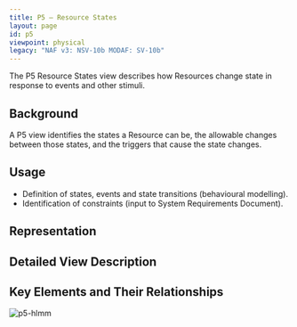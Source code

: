 ```yaml
---
title: P5 – Resource States
layout: page
id: p5
viewpoint: physical
legacy: "NAF v3: NSV-10b MODAF: SV-10b"
---
```



The P5 Resource States view describes how Resources change state in
response to events and other stimuli.

## Background

A P5 view identifies the states a Resource can be, the allowable changes
between those states, and the triggers that cause the state changes.

## Usage

-   Definition of states, events and state transitions (behavioural
    modelling).
-   Identification of constraints (input to System Requirements
    Document).

## Representation

## Detailed View Description

## Key Elements and Their Relationships

![p5-hlmm](http://nafdocs.org/wp-content/uploads/2013/06/p5-hlmm.png)




